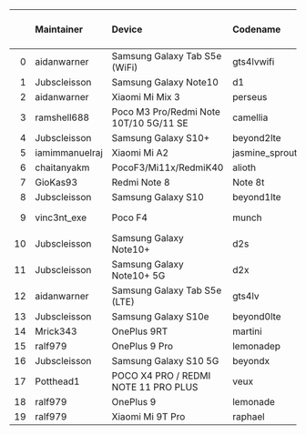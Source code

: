 |    | Maintainer     | Device                                 | Codename       |   Last Pex Version | Device Status   |
|---:|:---------------|:---------------------------------------|:---------------|-------------------:|:----------------|
|  0 | aidanwarner    | Samsung Galaxy Tab S5e (WiFi)          | gts4lvwifi     |                5.1 | Active          |
|  1 | Jubscleisson   | Samsung Galaxy Note10                  | d1             |                5.9 | Active          |
|  2 | aidanwarner    | Xiaomi Mi Mix 3                        | perseus        |                5.1 | Active          |
|  3 | ramshell688    | Poco M3 Pro/Redmi Note 10T/10 5G/11 SE | camellia       |                5.1 | Active          |
|  4 | Jubscleisson   | Samsung Galaxy S10+                    | beyond2lte     |                5.9 | Active          |
|  5 | iamimmanuelraj | Xiaomi Mi A2                           | jasmine_sprout |                5.6 | In-Active       |
|  6 | chaitanyakm    | PocoF3/Mi11x/RedmiK40                  | alioth         |                5.1 | Active          |
|  7 | GioKas93       | Redmi Note 8 | Note 8t                 | ginkgo         |                5.1 | Active          |
|  8 | Jubscleisson   | Samsung Galaxy S10                     | beyond1lte     |                5.9 | Active          |
|  9 | vinc3nt_exe    | Poco F4                                | munch          |                5.7 | Not-Maintained  |
| 10 | Jubscleisson   | Samsung Galaxy Note10+                 | d2s            |                5.9 | Active          |
| 11 | Jubscleisson   | Samsung Galaxy Note10+ 5G              | d2x            |                5.9 | Active          |
| 12 | aidanwarner    | Samsung Galaxy Tab S5e (LTE)           | gts4lv         |                5.1 | Active          |
| 13 | Jubscleisson   | Samsung Galaxy S10e                    | beyond0lte     |                5.9 | Active          |
| 14 | Mrick343       | OnePlus 9RT                            | martini        |                5.1 | Active          |
| 15 | ralf979        | OnePlus 9 Pro                          | lemonadep      |                5.8 | Active          |
| 16 | Jubscleisson   | Samsung Galaxy S10 5G                  | beyondx        |                5.9 | Active          |
| 17 | Potthead1      | POCO X4 PRO / REDMI NOTE 11 PRO PLUS   | veux           |                5.7 | In-Active       |
| 18 | ralf979        | OnePlus 9                              | lemonade       |                5.9 | Active          |
| 19 | ralf979        | Xiaomi Mi 9T Pro                       | raphael        |                5.1 | Active          |